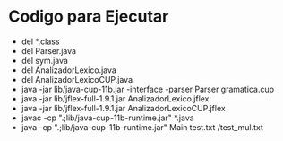 # Codigo para Ejecutar
* del *.class
* del Parser.java
* del sym.java
* del AnalizadorLexico.java
* del AnalizadorLexicoCUP.java
* java -jar lib/java-cup-11b.jar -interface -parser Parser gramatica.cup
* java -jar lib/jflex-full-1.9.1.jar AnalizadorLexico.jflex
* java -jar lib/jflex-full-1.9.1.jar AnalizadorLexicoCUP.jflex
* javac -cp ".;lib/java-cup-11b-runtime.jar" *.java
* java -cp ".;lib/java-cup-11b-runtime.jar" Main test.txt /test_mul.txt
